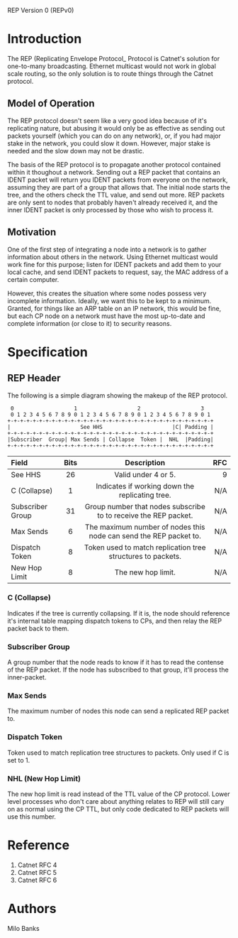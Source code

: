 REP Version 0 (REPv0)

# Introduction
The REP (Replicating Envelope Protocol_ Protocol is Catnet's solution for one-to-many broadcasting. Ethernet multicast would not work in global scale routing, so the only solution is to route things through the Catnet protocol.

## Model of Operation
The REP protocol doesn't seem like a very good idea because of it's replicating nature, but abusing it would only be as effective as sending out packets yourself (which you can do on any network), or, if you had major stake in the network, you could slow it down. However, major stake is needed and the slow down may not be drastic.

The basis of the REP protocol is to propagate another protocol contained within it thoughout a network. Sending out a REP packet that contains an IDENT packet will return you IDENT packets from everyone on the network, assuming they are part of a group that allows that. The initial node starts the tree, and the others check the TTL value, and send out more. REP packets are only sent to nodes that probably haven't already received it, and the inner IDENT packet is only processed by those who wish to process it.

## Motivation
One of the first step of integrating a node into a network is to gather information about others in the network. Using Ethernet multicast would work fine for this purpose; listen for IDENT packets and add them to your local cache, and send IDENT packets to request, say, the MAC address of a certain computer.

However, this creates the situation where some nodes possess very incomplete information. Ideally, we want this to be kept to a minimum. Granted, for things like an ARP table on an IP network, this would be fine, but each CP node on a network must have the most up-to-date and complete information (or close to it) to security reasons.

# Specification

## REP Header
The following is a simple diagram showing the makeup of the REP protocol.

~~~
 0                   1                   2                   3
 0 1 2 3 4 5 6 7 8 9 0 1 2 3 4 5 6 7 8 9 0 1 2 3 4 5 6 7 8 9 0 1
+-+-+-+-+-+-+-+-+-+-+-+-+-+-+-+-+-+-+-+-+-+-+-+-+-+-+-+-+-+-+-+-+
|                      See HHS                      |C| Padding |
+-+-+-+-+-+-+-+-+-+-+-+-+-+-+-+-+-+-+-+-+-+-+-+-+-+-+-+-+-+-+-+-+
|Subscriber  Group| Max Sends | Collapse  Token |  NHL  |Padding|
+-+-+-+-+-+-+-+-+-+-+-+-+-+-+-+-+-+-+-+-+-+-+-+-+-+-+-+-+-+-+-+-+
~~~

| Field | Bits | Description | RFC |
| :---- | :--: | :---------: | --: |
| See HHS | 26 | Valid under 4 or 5. | 9 |
| C (Collapse) | 1 | Indicates if working down the replicating tree. | N/A |
| Subscriber Group | 31 | Group number that nodes subscribe to to receive the REP packet. | N/A|
| Max Sends | 6 | The maximum number of nodes this node can send the REP packet to. | N/A |
| Dispatch Token | 8 | Token used to match replication tree structures to packets. | N/A |
| New Hop Limit | 8 | The new hop limit. | N/A |

### C (Collapse)
Indicates if the tree is currently collapsing. If it is, the node should reference it's internal table mapping dispatch tokens to CPs, and then relay the REP packet back to them.

### Subscriber Group
A group number that the node reads to know if it has to read the contense of the REP packet. If the node has subscribed to that group, it'll process the inner-packet.

### Max Sends
The maximum number of nodes this node can send a replicated REP packet to.

### Dispatch Token
Token used to match replication tree structures to packets. Only used if C is set to 1.

### NHL (New Hop Limit)
The new hop limit is read instead of the TTL value of the CP protocol. Lower level processes who don't care about anything relates to REP will still cary on as normal using the CP TTL, but only code dedicated to REP packets will use this number.

# Reference

1. Catnet RFC 4
2. Catnet RFC 5
3. Catnet RFC 6

# Authors
Milo Banks

